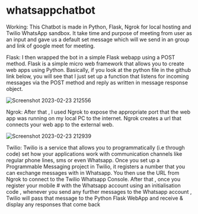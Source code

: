 # whatsappchatbot

Working:
 This Chatbot is made in Python, Flask, Ngrok for local hosting and Twilio WhatsApp sandbox. It
take time and purpose of meeting from user as an input and gave us a default set message which
will we send in an group and link of google meet for meeting.


Flask:
 I then wrapped the bot in a simple Flask webapp using a POST method. Flask is a simple micro
web framework that allows you to create web apps using Python. Basically, if you look at the python
file in the github link below, you will see that I just set up a function that listens for incoming
messages via the POST method and reply as written in message response object. 

![Screenshot 2023-02-23 212556](https://user-images.githubusercontent.com/111629507/220960969-dafc4ea2-e6cb-444c-973f-85422070f83b.png)


Ngrok:
 After that , I used Ngrok to expose the appropriate port that the web app was running on my
local PC to the internet. Ngrok creates a url that connects your web app to the external web.

![Screenshot 2023-02-23 212939](https://user-images.githubusercontent.com/111629507/220961786-6a415c94-cf62-4276-82ad-f92799a69141.png)




 Twilio:
 Twilio is a service that allows you to programmatically (i.e through code) set how your
applications work with communication channels like regular phone lines, sms or even Whatsapp.
Once you set up a Programmable Messaging project in Twilio, it registers a number that you can
exchange messages with in Whatsapp. You then use the URL from Ngrok to connect to the Twilio
Whatsapp Console. After that , once you register your mobile # with the Whatsapp account using an
initialisation code , whenever you send any further messages to the Whatsapp account , Twilio will
pass that message to the Python Flask WebApp and receive & display any responses that come back
 
 
 
